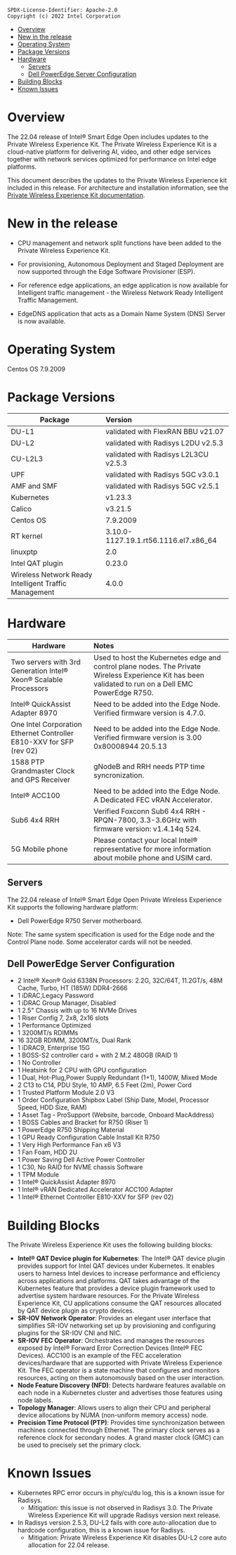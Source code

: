 ```text
SPDX-License-Identifier: Apache-2.0
Copyright (c) 2022 Intel Corporation
```
- [Overview](#overview)
- [New in the release](#new-in-the-release)
- [Operating System](#operating-system)
- [Package Versions](#package-versions)
- [Hardware](#hardware)
  - [Servers](#servers)
  - [Dell PowerEdge Server Configuration](#dell-poweredge-server-configuration)
- [Building Blocks](#building-blocks)
- [Known Issues](#known-issues)

# Overview

The 22.04 release of Intel® Smart Edge Open includes updates to the Private Wireless Experience Kit.  The Private Wireless Experience Kit is a cloud-native platform for delivering AI, video, and other edge services together with network services optimized for performance on Intel edge platforms.

This document describes the updates to the Private Wireless Experience kit included in this release. For architecture and installation information, see the [Private Wireless Experience Kit documentation](/experience-kits/private-wireless-experience-kit.md).

# New in the release

- CPU management and network split functions have been added to the Private Wireless Experience Kit.
 
- For provisioning, Autonomous Deployment and Staged Deployment are now supported through the Edge Software Provisioner (ESP). 

- For reference edge applications, an edge application is now available for Intelligent traffic management - the Wireless Network Ready Intelligent Traffic Management.

- EdgeDNS application that acts as a Domain Name System (DNS) Server is now available.

# Operating System

Centos OS 7.9.2009

# Package Versions

| Package         | Version                               |
| --------------- | :-------------------------------------|
| DU-L1           | validated with FlexRAN BBU v21.07     |
| DU-L2           | validated with Radisys L2DU v2.5.3    |
| CU-L2L3         | validated with Radisys L2L3CU v2.5.3  |
| UPF             | validated with Radisys 5GC v3.0.1     |
| AMF and SMF     | validated with Radisys 5GC v2.5.1     |
| Kubernetes      | v1.23.3                               |
| Calico          | v3.21.5                               |
| Centos OS       | 7.9.2009                              |
| RT kernel       | 3.10.0-1127.19.1.rt56.1116.el7.x86_64 |
| linuxptp        | 2.0                                   |
| Intel QAT plugin| 0.23.0                                |
| Wireless Network Ready Intelligent Traffic Management | 4.0.0  |


# Hardware 

| Hardware                                         | Notes                                                        |
| ------------------------------------------------ | :----------------------------------------------------------- |
| Two servers with 3rd Generation Intel® Xeon® Scalable Processors                               | Used to host the Kubernetes edge and control plane nodes. The Private Wireless Experience Kit has been validated to run on a Dell EMC PowerEdge R750.               |
| Intel® QuickAssist Adapter 8970              | Need to be added into the Edge Node. Verified firmware version is 4.7.0. |
| One Intel Corporation Ethernet Controller E810-XXV for SFP (rev 02) |  Need to be added into the Edge Node.  Verified firmware version is 3.00 0x80008944 20.5.13 |
| 1588 PTP Grandmaster Clock and GPS Receiver      | gNodeB and RRH needs PTP time syncronization.                                                   |
| Intel® ACC100                                | Need to be added into the Edge Node. A Dedicated FEC vRAN Accelerator. |
| Sub6 4x4 RRH                                 | Verified Foxconn Sub6 4x4 RRH - RPQN-7800, 3.3-3.6GHz with firmware version: v1.4.14q 524.        |
| 5G Mobile phone                                  | Please contact your local Intel® representative for more information about mobile phone and USIM card. |

## Servers

The 22.04 release of Intel® Smart Edge Open Private Wireless Experience Kit supports the following hardware platform:

- Dell PowerEdge R750 Server motherboard.

Note: The same system specification is used for the Edge node and the Control Plane node. Some accelerator cards will not be needed.

## Dell PowerEdge Server Configuration  
- 2 Intel® Xeon® Gold 6338N Processors: 2.2G, 32C/64T, 11.2GT/s, 48M Cache, Turbo, HT (185W) DDR4-2666    
- 1 iDRAC,Legacy Password    
- 1 iDRAC Group Manager, Disabled    
- 1 2.5" Chassis with up to 16 NVMe Drives     
- 1 Riser Config 7, 2x8, 2x16 slots    
- 1 Performance Optimized    
- 1 3200MT/s RDIMMs     
- 16 32GB RDIMM, 3200MT/s, Dual Rank    
- 1 iDRAC9, Enterprise 15G     
- 1 BOSS-S2 controller card + with 2 M.2 480GB (RAID 1)    
- 1 No Controller     
- 1 Heatsink for 2 CPU with GPU configuration    
- 1 Dual, Hot-Plug,Power Supply Redundant (1+1), 1400W, Mixed Mode     
- 2 C13 to C14, PDU Style, 10 AMP, 6.5 Feet (2m), Power Cord     
- 1 Trusted Platform Module 2.0 V3     
- 1 Order Configuration Shipbox Label (Ship Date, Model, Processor Speed, HDD Size, RAM)      
- 1 Asset Tag - ProSupport (Website, barcode, Onboard MacAddress)      
- 1 BOSS Cables and Bracket for R750 (Riser 1)      
- 1 PowerEdge R750 Shipping Material     
- 1 GPU Ready Configuration Cable Install Kit R750          
- 1 Very High Performance Fan x6 V3     
- 1 Fan Foam, HDD 2U    
- 1 Power Saving Dell Active Power Controller    
- 1 C30, No RAID for NVME chassis Software   
- 1 TPM Module   
- 1 Intel® QuickAssist Adapter 8970   
- 1 Intel® vRAN Dedicated Accelerator ACC100 Adapter   
- 1 Intel® Ethernet Controller E810-XXV for SFP (rev 02)   

# Building Blocks
The Private Wireless Experience Kit uses the following building blocks:
- **Intel® QAT Device plugin for Kubernetes**: The Intel® QAT device plugin provides support for Intel QAT devices under Kubernetes. It enables users to harness Intel devices to increase performance and efficiency across applications and platforms.  QAT takes advantage of the Kubernetes feature that provides a device plugin framework used to advertise system hardware resources. For the Private Wireless Experience Kit, CU applications consume the QAT resources allocated by QAT device plugin as crypto devices. 
- **SR-IOV Network Operator**: Provides an elegant user interface that simplifies SR-IOV networking set up by provisioning and configuring plugins for the SR-IOV CNI and NIC. 
- **SR-IOV FEC Operator**: Orchestrates and manages the resources exposed by Intel® Forward Error Correction Devices (Intel® FEC Devices). ACC100 is an example of the FEC acceleration devices/hardware that are supported with Private Wireless Experience Kit. The FEC operator is a state machine that configures and monitors resources, acting on them autonomously based on the user interaction. 
- **Node Feature Discovery (NFD)**: Detects hardware features available on each node in a Kubernetes cluster and advertises those features using node labels. 
- **Topology Manager**: Allows users to align their CPU and peripheral device allocations by NUMA (non-uniform memory access) node.
- **Precision Time Protocol (PTP)**: Provides time synchronization between machines connected through Ethernet. The primary clock serves as a reference clock for secondary nodes. A grand master clock (GMC) can be used to precisely set the primary clock.

# Known Issues

- Kubernetes RPC error occurs in phy/cu/du log, this is a known issue for Radisys. 
  - Mitigation: this issue is not observed in Radisys 3.0. The Private Wireless Experience Kit will upgrade Radisys version next release.
- In Radisys version 2.5.3, DU-L2 fails with core auto-allocation due to hardcode configuration, this is a known issue for Radisys. 
  - Mitigation: Private Wireless Experience Kit disables DU-L2 core auto allocation for 22.04 release. 
